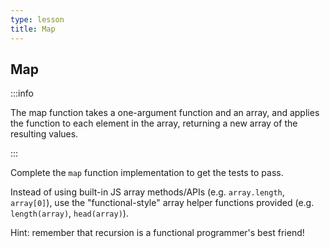```yaml
---
type: lesson
title: Map
---
```


## Map


:::info 


The map function takes a one-argument function and an array, and applies the function to each element in the array, returning a new array of the resulting values.


:::

Complete the `map` function implementation to get the tests to pass. 

Instead of using built-in JS array methods/APIs (e.g. `array.length`, `array[0]`), use the "functional-style" array helper functions provided (e.g. `length(array)`, `head(array)`).

Hint: remember that recursion is a functional programmer's best friend!

